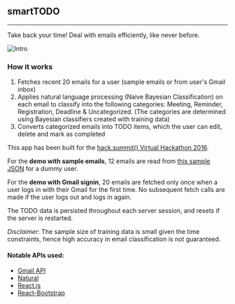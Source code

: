 ## smartTODO
_____
Take back your time! Deal with emails efficiently, like never before.

![Intro](https://raw.githubusercontent.com/tech-dojo/smartToDo/master/app/images/intro.png "Intro")

### How it works

1. Fetches recent 20 emails for a user (sample emails or from user's Gmail inbox)
2. Applies natural language processing (Naive Bayesian Classification) on each email to classify into the following categories: Meeting, Reminder, Registration, Deadline & Uncategorized. (The categories are determined using Bayesian classifiers created with training data)
3. Converts categorized emails into TODO items, which the user can edit, delete and mark as completed

This app has been built for the [hack.summit() Virtual Hackathon 2016](https://www.koding.com/Hackathon).

For the **demo with sample emails**, 12 emails are read from [this sample JSON](https://raw.githubusercontent.com/tech-dojo/smartToDo/master/server/sampleEmails.js) for a dummy user.

For the **demo with Gmail signin**, 20 emails are fetched only once when a user logs in with their Gmail for the first time. No subsequent fetch calls are made if the user logs out and logs in again.

The TODO data is persisted throughout each server session, and resets if the server is restarted.


*Disclaimer*: The sample size of training data is small given the time constraints, hence high accuracy in email classification is not guaranteed.


#### Notable APIs used:

* [Gmail API](https://developers.google.com/gmail/api/)
* [Natural](https://github.com/NaturalNode/natural)
* [React.js](https://facebook.github.io/react/)
* [React-Bootstrap](https://react-bootstrap.github.io)
